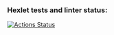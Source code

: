 ### Hexlet tests and linter status:
[![Actions Status](https://github.com/asidowner/python-project-lvl3/workflows/hexlet-check/badge.svg)](https://github.com/asidowner/python-project-lvl3/actions)